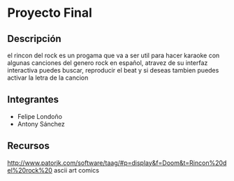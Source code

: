 # Proyecto Final

## Descripción
el rincon del rock es un progama que va a ser util para hacer karaoke con algunas canciones del genero rock en español, atravez de su interfaz interactiva puedes buscar,  reproducir el beat y si deseas tambien puedes activar la letra de la cancion  
## Integrantes
- Felipe Londoño
- Antony Sánchez

## Recursos
http://www.patorjk.com/software/taag/#p=display&f=Doom&t=Rincon%20del%20rock%20
ascii art comics